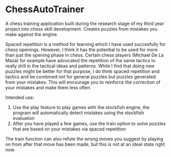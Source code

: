 # ChessAutoTrainer
A chess training application built during the research stage of my third year project into chess skill development. Creates puzzles from mistakes you make against the engine. 

Spaced repetition is a method for learning which I have used succesfully for chess openings. However, I think it has the potential to be used for more than just the opening phase in chess. Certain chess players (Michael De La Maza) for example have advocated the repetition of the same tactics to really drill in the tactical ideas and patterns. While I find that doing new puzzles might be better for that purpose, I do think spaced repetition and tactics and be combined not for general puzzles but puzzles generated from your mistakes. This will encourage you to reinforce the correction of your mistakes and make them less often. 

Intended use:
1) Use the play feature to play games with the stockfish engine, the program will automatically detect mistakes using the stockfish evaluation
2) After you have played a few games, use the train option to solve puzzles that are based on your mistakes via spaced repetition

The train function can also refute the wrong moves you suggest by playing on from after that move has been made, but this is not at an ideal state right now. 

